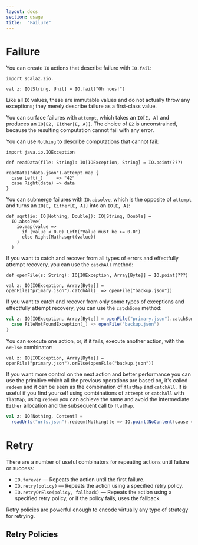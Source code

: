 ```yaml
---
layout: docs
section: usage
title:  "Failure"
---
```


# Failure

You can create `IO` actions that describe failure with `IO.fail`:

```tut:silent
import scalaz.zio._

val z: IO[String, Unit] = IO.fail("Oh noes!")
```

Like all `IO` values, these are immutable values and do not actually throw any exceptions; they merely describe failure as a first-class value.

You can surface failures with `attempt`, which takes an `IO[E, A]` and produces an `IO[E2, Either[E, A]]`. The choice of `E2` is unconstrained, because the resulting computation cannot fail with any error.

You can use `Nothing` to describe computations that cannot fail:

```tut:invisible
import java.io.IOException

def readData(file: String): IO[IOException, String] = IO.point(???)
```

```tut:silent
readData("data.json").attempt.map {
  case Left(_)     => "42"
  case Right(data) => data
}
```

You can submerge failures with `IO.absolve`, which is the opposite of `attempt` and turns an `IO[E, Either[E, A]]` into an `IO[E, A]`:

```tut:silent
def sqrt(io: IO[Nothing, Double]): IO[String, Double] =
  IO.absolve(
    io.map(value =>
      if (value < 0.0) Left("Value must be >= 0.0")
      else Right(Math.sqrt(value))
    )
  )
```

If you want to catch and recover from all types of errors and effectfully attempt recovery, you can use the `catchAll` method:

```tut:invisible
def openFile(s: String): IO[IOException, Array[Byte]] = IO.point(???)
```

```tut:silent
val z: IO[IOException, Array[Byte]] = openFile("primary.json").catchAll(_ => openFile("backup.json"))
```

If you want to catch and recover from only some types of exceptions and effectfully attempt recovery, you can use the `catchSome` method:

<!-- https://github.com/scalaz/scalaz-zio/issues/164 -->
```scala
val z: IO[IOException, Array[Byte]] = openFile("primary.json").catchSome {
  case FileNotFoundException(_) => openFile("backup.json")
}
```

You can execute one action, or, if it fails, execute another action, with the `orElse` combinator:

```tut:silent
val z: IO[IOException, Array[Byte]] = openFile("primary.json").orElse(openFile("backup.json"))
```

If you want more control on the next action and better performance you can use the primitive which all the previous operations are based on, it's called `redeem` and it can be seen as the combination of `flatMap` and `catchAll`. It is useful if you find yourself using combinations of `attempt` or `catchAll` with `flatMap`, using `redeem` you can achieve the same and avoid the intermediate `Either` allocation and the subsequent call to `flatMap`.

<!-- Inventing APIs here -->
```scala
val z: IO[Nothing, Content] =
  readUrls("urls.json").redeem[Nothing](e => IO.point(NoContent(cause = e)))(fetchContent)
```

# Retry

There are a number of useful combinators for repeating actions until failure or success:

 * `IO.forever` &mdash; Repeats the action until the first failure.
 * `IO.retry(policy)` &mdash; Repeats the action using a specified retry policy.
 * `IO.retryOrElse(policy, fallback)` &mdash; Repeats the action using a specified retry policy, or if the policy fails, uses the fallback.

 Retry policies are powerful enough to encode virtually any type of strategy for retrying.

 ## Retry Policies

 
